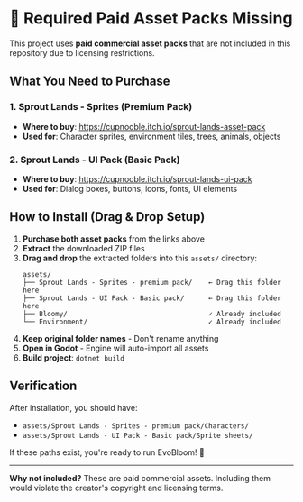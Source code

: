 # 🚨 Required Paid Asset Packs Missing

This project uses **paid commercial asset packs** that are not included in this repository due to licensing restrictions.

## What You Need to Purchase

### 1. Sprout Lands - Sprites (Premium Pack)
- **Where to buy**: https://cupnooble.itch.io/sprout-lands-asset-pack
- **Used for**: Character sprites, environment tiles, trees, animals, objects

### 2. Sprout Lands - UI Pack (Basic Pack)  
- **Where to buy**: https://cupnooble.itch.io/sprout-lands-ui-pack
- **Used for**: Dialog boxes, buttons, icons, fonts, UI elements

## How to Install (Drag & Drop Setup)

1. **Purchase both asset packs** from the links above
2. **Extract** the downloaded ZIP files
3. **Drag and drop** the extracted folders into this `assets/` directory:
   ```
   assets/
   ├── Sprout Lands - Sprites - premium pack/    ← Drag this folder here
   ├── Sprout Lands - UI Pack - Basic pack/      ← Drag this folder here
   ├── Bloomy/                                   ✓ Already included
   └── Environment/                              ✓ Already included
   ```
4. **Keep original folder names** - Don't rename anything
5. **Open in Godot** - Engine will auto-import all assets
6. **Build project**: `dotnet build`

## Verification

After installation, you should have:
- `assets/Sprout Lands - Sprites - premium pack/Characters/`
- `assets/Sprout Lands - UI Pack - Basic pack/Sprite sheets/`

If these paths exist, you're ready to run EvoBloom! 🌱

---
**Why not included?** These are paid commercial assets. Including them would violate the creator's copyright and licensing terms.